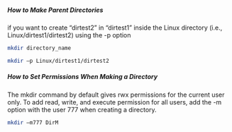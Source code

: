 
##### How to Make Parent Directories
if you want to create “dirtest2” in “dirtest1” inside the Linux directory (i.e., Linux/dirtest1/dirtest2)
using the -p option
``````sh
mkdir directory_name

mkdir –p Linux/dirtest1/dirtest2

``````
##### How to Set Permissions When Making a Directory
The mkdir command by default gives rwx permissions for the current user only.
To add read, write, and execute permission for all users, add the -m option with the user 777 when creating a directory.
``````sh
mkdir –m777 DirM

``````

``````sh


``````
